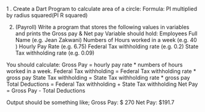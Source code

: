 1 . Create a Dart Program to calculate area of a circle: Formula: PI multiplied by radius squared(PI R squared)

2. (Payroll) Write a program that stores the following values in variables and prints the Gross pay & Net pay
Variable should hold:
Employees Full Name (e.g. Jean Zakwani)
Numbers of Hours worked in a week (e.g. 40 )
Hourly Pay Rate (e.g. 6.75)
Federal Tax withholding rate (e.g. 0.2)
State Tax withholding rate (e.g. 0.09)

You should calculate:
Gross Pay = hourly pay rate * numbers of hours worked in a week.
Federal Tax withholding = Federal Tax withholding rate * gross pay
State Tax withholding = State Tax withholding rate * gross pay
Total Deductions = Federal Tax withholding + State Tax withholding
Net Pay = Gross Pay - Total Deductions

Output should be something like;
Gross Pay: $ 270
Net Pay: $191.7